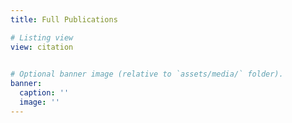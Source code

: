 ```yaml
---
title: Full Publications

# Listing view
view: citation

 
# Optional banner image (relative to `assets/media/` folder).
banner:
  caption: ''
  image: ''
---
```



<script>
document.addEventListener("DOMContentLoaded", function () {
  function patchFilters() {
    let changed = false;

    // 修改 Type 下拉框
    const typeSelect = document.querySelector('select[data-filter-group="pubtype"]');
    if (typeSelect) {
      const typeOpt = typeSelect.querySelector('option[value="*"]');
      if (typeOpt && typeOpt.textContent.trim() === "Type") {
        typeOpt.textContent = "All Type";
        changed = true;
      }
    }

    // 修改 Date 下拉框
    const yearSelect = document.querySelector('select[data-filter-group="year"]');
    if (yearSelect) {
      const yearOpt = yearSelect.querySelector('option[value="*"]');
      if (yearOpt && yearOpt.textContent.trim() === "Date") {
        yearOpt.textContent = "All Years";
        changed = true;
      }
    }

    return changed;
  }

  // 立即尝试
  if (!patchFilters()) {
    let tries = 0;
    const timer = setInterval(function () {
      tries++;
      if (patchFilters() || tries > 20) {
        clearInterval(timer);
      }
    }, 200);
  }
});
</script>


<script>
document.addEventListener("DOMContentLoaded", function () {
  function reorderTypeOptions() {
    const typeSelect = document.querySelector('select[data-filter-group="pubtype"]');
    if (!typeSelect) return false;

    // 定义新顺序
    const desiredOrder = [
      "All Type",
      "Journal paper",
      "Computer science conference paper",
      "Engineering conference paper",
      "Preprint",
      "Patent"
    ];

    // 把所有 option 收集到 map
    const optionsMap = {};
    for (let opt of typeSelect.options) {
      optionsMap[opt.textContent.trim()] = opt;
    }

    // 清空 select
    typeSelect.innerHTML = "";

    // 按新顺序重新添加
    for (let label of desiredOrder) {
      if (optionsMap[label]) {
        typeSelect.appendChild(optionsMap[label]);
      }
    }
    return true;
  }

  if (!reorderTypeOptions()) {
    let tries = 0;
    const timer = setInterval(function () {
      tries++;
      if (reorderTypeOptions() || tries > 20) {
        clearInterval(timer);
      }
    }, 200);
  }
});
</script>




